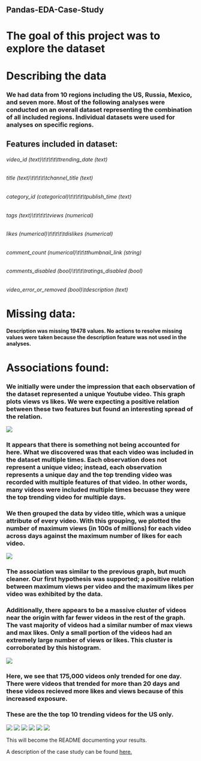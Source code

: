 ## Pandas-EDA-Case-Study

# The goal of this project was to explore the dataset

# Describing the data

### We had data from 10 regions including the US, Russia, Mexico, and seven more. Most of the following analyses were conducted on an overall dataset representing the combination of all included regions. Individual datasets were used for analyses on specific regions.

## Features included in dataset:
###### video_id (text)\t\t\t\t\ttrending_date (text)
###### title (text)\t\t\t\t\tchannel_title (text)
###### category_id (categorical)\t\t\t\t\tpublish_time (text)
###### tags (text)\t\t\t\t\tviews (numerical)
###### likes (numerical)\t\t\t\t\tdislikes (numerical)
###### comment_count (numerical)\t\t\tthumbnail_link (string)
###### comments_disabled (bool)\t\t\t\tratings_disabled (bool)
###### video_error_or_removed (bool)\tdescription (text)

# Missing data:

#### Description was missing 19478 values. No actions to resolve missing values were taken because the description feature was not used in the analyses.

# Associations found:

### We initially were under the impression that each observation of the dataset represented a unique Youtube video. This graph plots views vs likes. We were expecting a positive relation between these two features but found an interesting spread of the relation.

![](images/image3.png)

### It appears that there is something not being accounted for here. What we discovered was that each video was included in the dataset multiple times. Each observation does not represent a unique video; instead, each observation represents a unique day and the top trending video was recorded with multiple features of that video. In other words, many videos were included multiple times becuase they were the top trending video for multiple days.

### We then grouped the data by video title, which was a unique attribute of every video. With this grouping, we plotted the number of maximum views (in 100s of millions) for each video across days against the maximum number of likes for each video.

![](images/image2.png)

### The association was similar to the previous graph, but much cleaner. Our first hypothesis was supported; a positive relation between maximum views per video and the maximum likes per video was exhibited by the data.

### Additionally, there appears to be a massive cluster of videos near the origin with far fewer videos in the rest of the graph. The vast majority of videos had a similar number of max views and max likes. Only a small portion of the videos had an extremely large number of views or likes. This cluster is corroborated by this histogram.

![](images/image6.png)

### Here, we see that 175,000 videos only trended for one day. There were videos that trended for more than 20 days and these videos recieved more likes and views because of this increased exposure.

### These are the the top 10 trending videos for the US only.

![](images/image1.png)
![](images/image.png)
![](images/image4.png)
![](images/image5.png)
![](images/image7.png)
![](images/image8.png)








This will become the README documenting your results.  

A description of the case study can be found [here.](case_study_description.md)
